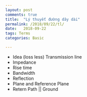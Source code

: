 ```yaml
---
layout: post
comments: true
title:  "Lý thuyết đường dây dài"
permalink: /2018/09/22/tl/
date:   2018-09-22
tags: Terms
categories: Basic

---
```


<!-- 
- Idea (loss less) Transmission line
- Impedance
- Rise time
- Bandwidth
- Reflection
- Plane and Reference Plane
- Retern Path || Ground

 -->

 - Idea (loss less) Transmission line
- Impedance
- Rise time
- Bandwidth
- Reflection
- Plane and Reference Plane
- Retern Path || Ground